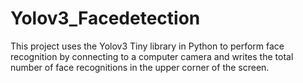 # Yolov3_Facedetection

This project uses the Yolov3 Tiny library in Python to perform face recognition by connecting to a computer camera and writes the total number of face recognitions in the upper corner of the screen.
